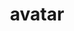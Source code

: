 ---
title                : avatar
layout               : timeline
permalink            : "tag/avatar"
tag                  : "#avatar"

---
